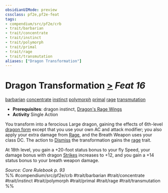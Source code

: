 ```yaml
---
obsidianUIMode: preview
cssclass: pf2e,pf2e-feat
tags:
- compendium/src/pf2e/crb
- trait/barbarian
- trait/concentrate
- trait/instinct
- trait/polymorph
- trait/primal
- trait/rage
- trait/transmutation
aliases: ["Dragon Transformation"]
---
```

# Dragon Transformation  [>](chapter-9-playing-the-game.md#Actions "Single Action") *Feat 16*  
[barbarian](Reference/Rules/Traits/barbarian.md "Barbarian Class Trait")  [concentrate](concentrate.md "Concentrate Action & Ability Trait")  [instinct](instinct.md "Instinct Action & Ability Trait")  [polymorph](polymorph.md "Polymorph Effect Trait")  [primal](primal.md "Primal Tradition Trait")  [rage](Reference/Rules/Traits/rage.md "Rage Combat Trait")  [transmutation](transmutation.md "Transmutation School Trait")  

- **Prerequisites**: dragon instinct, [Dragon's Rage Wings](dragons-rage-wings.md)
- **Activity** Single Action

You transform into a ferocious Large dragon, gaining the effects of 6th-level [dragon form](dragon-form.md) except that you use your own AC and attack modifier; you also apply your extra damage from [Rage](Reference/Rules/Actions/rage.md), and the Breath Weapon uses your class DC. The action to [Dismiss](dismiss.md) the transformation gains the [rage](Reference/Rules/Traits/rage.md "Rage Combat Trait") trait.

At 18th level, you gain a +20-foot status bonus to your fly Speed, your damage bonus with dragon [Strikes](strike.md) increases to +12, and you gain a +14 status bonus to your breath weapon damage.

*Source: Core Rulebook p. 93*  
%% #compendium/src/pf2e/crb #trait/barbarian #trait/concentrate #trait/instinct #trait/polymorph #trait/primal #trait/rage #trait/transmutation %%